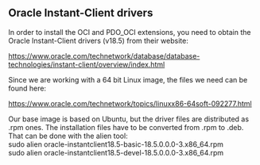 ## Oracle Instant-Client drivers

In order to install the OCI and PDO_OCI extensions, you need to obtain the Oracle Instant-Client drivers (v18.5) from their website:

<https://www.oracle.com/technetwork/database/database-technologies/instant-client/overview/index.html>

Since we are working with a 64 bit Linux image, the files we need can be found here:

<https://www.oracle.com/technetwork/topics/linuxx86-64soft-092277.html>

Our base image is based on Ubuntu, but the driver files are distributed as .rpm ones. The installation files have to be converted from .rpm to .deb. That can be done with the alien tool:  
  sudo alien oracle-instantclient18.5-basic-18.5.0.0.0-3.x86_64.rpm  
  sudo alien oracle-instantclient18.5-devel-18.5.0.0.0-3.x86_64.rpm
